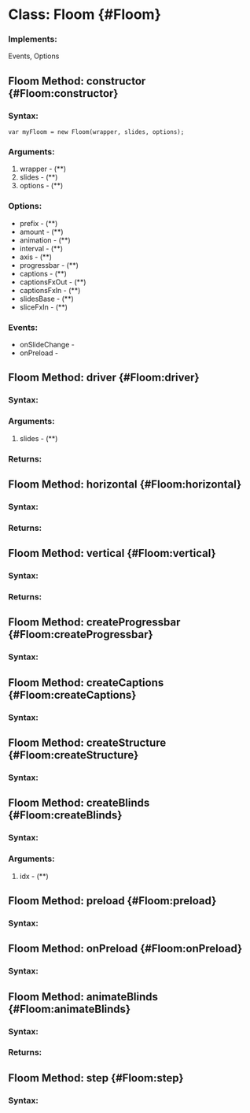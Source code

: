 Class: Floom {#Floom}
=====================



### Implements:

Events, Options




Floom Method: constructor {#Floom:constructor}
-----------------------------------------------


### Syntax:

	var myFloom = new Floom(wrapper, slides, options);

### Arguments:

1. wrapper - (**)
2. slides - (**)
3. options - (**)

### Options:

* prefix - (**)
* amount - (**)
* animation - (**)
* interval - (**)
* axis - (**)
* progressbar - (**)
* captions - (**)
* captionsFxOut - (**)
* captionsFxIn - (**)
* slidesBase - (**)
* sliceFxIn - (**)

### Events:

* onSlideChange -
* onPreload -


Floom Method: driver {#Floom:driver}
-------------------------------------


### Syntax:



### Arguments:

1. slides - (**)

### Returns:





Floom Method: horizontal {#Floom:horizontal}
---------------------------------------------


### Syntax:



### Returns:





Floom Method: vertical {#Floom:vertical}
-----------------------------------------


### Syntax:



### Returns:





Floom Method: createProgressbar {#Floom:createProgressbar}
-----------------------------------------------------------


### Syntax:




Floom Method: createCaptions {#Floom:createCaptions}
-----------------------------------------------------


### Syntax:




Floom Method: createStructure {#Floom:createStructure}
-------------------------------------------------------


### Syntax:




Floom Method: createBlinds {#Floom:createBlinds}
-------------------------------------------------


### Syntax:



### Arguments:

1. idx - (**)


Floom Method: preload {#Floom:preload}
---------------------------------------


### Syntax:




Floom Method: onPreload {#Floom:onPreload}
-------------------------------------------


### Syntax:




Floom Method: animateBlinds {#Floom:animateBlinds}
---------------------------------------------------


### Syntax:



### Returns:





Floom Method: step {#Floom:step}
---------------------------------


### Syntax:



